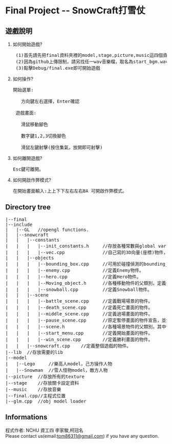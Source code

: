 # Final Project -- SnowCraft打雪仗
## 遊戲說明 
1. 如何開始遊戲?</br> 
    <pre> (1)首先請先把final資料夾裡的model,stage,picture,music這四個資料夾複製到Debug資料夾裡。
    (2)因為github上傳限制，請另找任一wav音樂檔，取名為start_bgm.wav，並放入Debug/music資料夾中。
    (3)點擊Debug/final.exe即可開始遊戲</pre>
2. 如何操作? </br>
    <pre>開始選單:
    
      方向鍵左右選擇，Enter確認
      
    遊戲畫面:
    
      滑鼠移動腳色
      
      數字鍵1,2,3切換腳色
      
      滑鼠左鍵射擊(按住集氣，放開即可射擊)</pre> 
3. 如何離開遊戲? 
    <pre>Esc鍵可離開。</pre>
4. 如何開啟作弊模式? 
	  <pre>在開始畫面輸入:上上下下左右左右BA 可開啟作弊模式。</pre> 
## Directory tree
<pre>
|--final
|--include
|	|--GL	//opengl functions.
|	|--snowcraft
|	|	|--constants
|	|	|	|--init_constants.h		//存放各種常數與global variables，並include所有需要的headers，load model與建立Display list的function也在這裡。
|	|	|	|--vec.cpp				//自己寫的3D向量(座標)物件，可進行向量的加、減、dot與cross運算。
|	|	|--objects
|	|	|	|--bounding_box.cpp		//可用於碰撞偵測的bounding_box，這程式沒用到。
|	|	|	|--enemy.cpp			//定義Enemy物件。
|	|	|	|--hero.cpp				//定義Hero物件。
|	|	|	|--Moving_object.h		//各種移動物件的父類別，定義一個三維空間可移動的物件。
|	|	|	|--snowball.cpp			//定義Snowball物件。
|	|	|--scene
|	|	|	|--battle_scene.cpp		//定義戰場場景的物件。
|	|	|	|--death_scene.cpp		//定義死亡畫面的物件。
|	|	|	|--middle_scene.cpp		//定義過場畫面的物件。
|	|	|	|--pause_scene.cpp		//原定暫停畫面的物件宣告，並無實作。
|	|	|	|--scene.h				//各種場景物件的父類別，其中包含了滑鼠位置to3D座標的function，以及讀取texture的function。
|	|	|	|--start_menu.cpp		//定義開始畫面的物件。
|	|	|	|--win_scene.cpp		//定義勝利畫面的物件。
|	|	|--snowcraft.cpp	//定義整個遊戲的物件。
|--lib	//存放需要的lib
|--model
|   |--Lego		//樂高人model，己方操作人物
|   |--Snowman	//雪人怪物model，敵方人物
|--picture	//存放所有的texture
|--stage	//存放關卡設定資料
|--music	//存放音樂
|--final.cpp//主程式位置
|--glm.cpp	//obj model loader
</pre> 
## Informations
程式作者: NCHU 資工四 李家駿,柯冠名 </br>
Please contact us(email:tom86311@gmail.com) if you have any question. </br>
